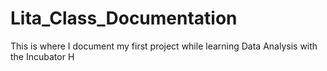 # Lita_Class_Documentation
This is where I document my first project while learning Data Analysis with the Incubator H
